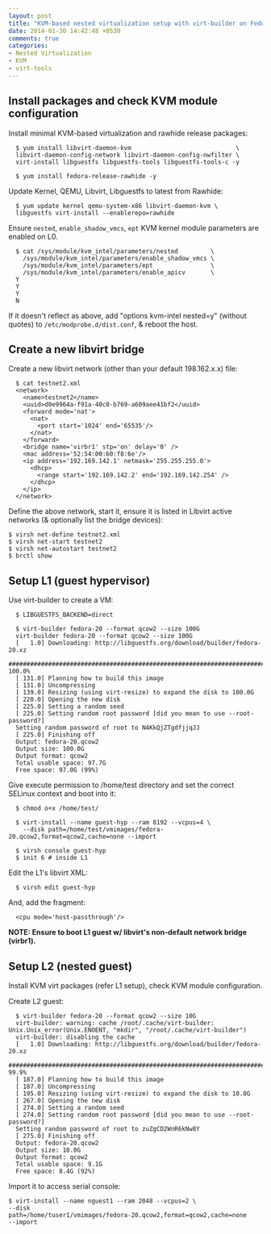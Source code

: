 ```yaml
---
layout: post
title: "KVM-based nested virtualization setup with virt-builder on Fedora"
date: 2014-01-30 14:42:48 +0530
comments: true
categories: 
- Nested Virtualization 
- KVM
- virt-tools
---
```


Install packages and check KVM module configuration
---------------------------------------------------

Install minimal KVM-based virtualization and rawhide release packages:

      $ yum install libvirt-daemon-kvm                             \
      libvirt-daemon-config-network libvirt-daemon-config-nwfilter \
      virt-install libguestfs libguestfs-tools libguestfs-tools-c -y
    
      $ yum install fedora-release-rawhide -y


Update Kernel, QEMU, Libvirt, Libguestfs to latest from Rawhide:

      $ yum update kernel qemu-system-x86 libvirt-daemon-kvm \
      libguestfs virt-install --enablerepo=rawhide


Ensure `nested`, `enable_shadow_vmcs`, `ept` KVM kernel module
parameters are enabled on L0.

      $ cat /sys/module/kvm_intel/parameters/nested         \
        /sys/module/kvm_intel/parameters/enable_shadow_vmcs \
        /sys/module/kvm_intel/parameters/ept                \
        /sys/module/kvm_intel/parameters/enable_apicv       \
      Y
      Y
      Y
      N

If it doesn't reflect as above, add "options kvm-intel nested=y"
(without quotes) to `/etc/modprobe.d/dist.conf`, & reboot the host.


Create a new libvirt bridge
---------------------------

Create a new libvirt network (other than your default 198.162.x.x) file:

      $ cat testnet2.xml 
      <network>
        <name>testnet2</name>
        <uuid>d0e9964a-f91a-40c0-b769-a609aee41bf2</uuid>
        <forward mode='nat'>
          <nat>
            <port start='1024' end='65535'/>
          </nat>
        </forward>
        <bridge name='virbr1' stp='on' delay='0' />
        <mac address='52:54:00:60:f8:6e'/>
        <ip address='192.169.142.1' netmask='255.255.255.0'>
          <dhcp>
            <range start='192.169.142.2' end='192.169.142.254' />
          </dhcp>
        </ip>
      </network>


Define the above network, start it, ensure it is listed in Libvirt
active networks (& optionally list the bridge devices):

    $ virsh net-define testnet2.xml
    $ virsh net-start testnet2
    $ virsh net-autostart testnet2
    $ brctl show    

Setup L1 (guest hypervisor)
---------------------------

Use virt-builder to create a VM:

      $ LIBGUESTFS_BACKEND=direct
 
      $ virt-builder fedora-20 --format qcow2 --size 100G
      virt-builder fedora-20 --format qcow2 --size 100G
      [   1.0] Downloading: http://libguestfs.org/download/builder/fedora-20.xz
      #######################################################################  100.0%
      [ 131.0] Planning how to build this image
      [ 131.0] Uncompressing
      [ 139.0] Resizing (using virt-resize) to expand the disk to 100.0G
      [ 220.0] Opening the new disk
      [ 225.0] Setting a random seed
      [ 225.0] Setting random root password [did you mean to use --root-password?]
      Setting random password of root to N4KkQjZTgdfjjqJJ
      [ 225.0] Finishing off
      Output: fedora-20.qcow2
      Output size: 100.0G
      Output format: qcow2
      Total usable space: 97.7G
      Free space: 97.0G (99%)


Give execute permission to /home/test directory and set the correct
SELinux context and boot into it:

      $ chmod o+x /home/test/

      $ virt-install --name guest-hyp --ram 8192 --vcpus=4 \
        --disk path=/home/test/vmimages/fedora-20.qcow2,format=qcow2,cache=none --import

      $ virsh console guest-hyp
      $ init 6 # inside L1


Edit the L1's libvirt XML:

      $ virsh edit guest-hyp


And, add the fragment:

      <cpu mode='host-passthrough'/>

**NOTE: Ensure to boot L1 guest w/ libvirt's non-default network bridge (virbr1).**


Setup L2 (nested guest)
-----------------------

Install KVM virt packages (refer L1 setup), check KVM module
configuration.


Create L2 guest:

      $ virt-builder fedora-20 --format qcow2 --size 10G
      virt-builder: warning: cache /root/.cache/virt-builder: Unix.Unix_error(Unix.ENOENT, "mkdir", "/root/.cache/virt-builder")
      virt-builder: disabling the cache
      [   1.0] Downloading: http://libguestfs.org/download/builder/fedora-20.xz
      #######################################################################   99.9%
      [ 187.0] Planning how to build this image
      [ 187.0] Uncompressing
      [ 195.0] Resizing (using virt-resize) to expand the disk to 10.0G
      [ 267.0] Opening the new disk
      [ 274.0] Setting a random seed
      [ 274.0] Setting random root password [did you mean to use --root-password?]
      Setting random password of root to zuZgCD2WnR6kNw8Y
      [ 275.0] Finishing off
      Output: fedora-20.qcow2
      Output size: 10.0G
      Output format: qcow2
      Total usable space: 9.1G
      Free space: 8.4G (92%)


Import it to access serial console:

    $ virt-install --name nguest1 --ram 2048 --vcpus=2 \
    --disk
    path=/home/tuser1/vmimages/fedora-20.qcow2,format=qcow2,cache=none
    --import
